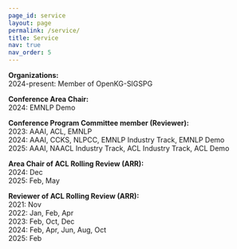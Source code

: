 ```yaml
---
page_id: service
layout: page
permalink: /service/
title: Service
nav: true
nav_order: 5
---
```


**Organizations:**  
2024-present: Member of OpenKG-SIGSPG

**Conference Area Chair:**  
2024: EMNLP Demo

**Conference Program Committee member (Reviewer):**  
2023: AAAI, ACL, EMNLP  
2024: AAAI, CCKS, NLPCC, EMNLP Industry Track, EMNLP Demo  
2025: AAAI, NAACL Industry Track, ACL Industry Track, ACL Demo

**Area Chair of ACL Rolling Review (ARR):**  
2024: Dec  
2025: Feb, May

**Reviewer of ACL Rolling Review (ARR):**  
2021: Nov  
2022: Jan, Feb, Apr  
2023: Feb, Oct, Dec  
2024: Feb, Apr, Jun, Aug, Oct  
2025: Feb
